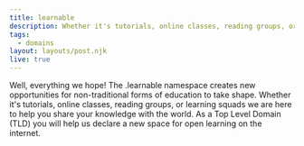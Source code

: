 ```yaml
---
title: learnable
description: Whether it's tutorials, online classes, reading groups, or learning squads we are here to help you share your knowledge with the world.
tags:
  - domains
layout: layouts/post.njk
live: true
---
```


Well, everything we hope! The .learnable namespace creates new opportunities for non-traditional forms of education to take shape. Whether it's tutorials, online classes, reading groups, or learning squads we are here to help you share your knowledge with the world. As a Top Level Domain (TLD) you will help us declare a new space for open learning on the internet.
